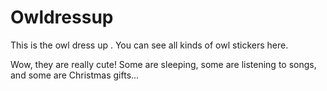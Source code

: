 # Owldressup

This is the owl dress up . You can see all kinds of owl stickers here.

Wow, they are really cute! Some are sleeping, some are listening to songs, and some are Christmas gifts...
